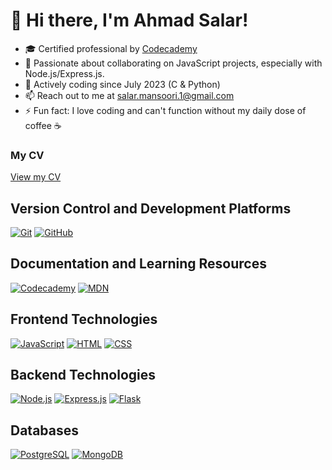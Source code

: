 # 👋 Hi there, I'm Ahmad Salar!

- 🎓 Certified professional by [Codecademy](https://www.codecademy.com/profiles/2003salar/certificates/810f53d14de24b938cc13c7c2af1e686)
- 👯 Passionate about collaborating on JavaScript projects, especially with Node.js/Express.js.
- 💬 Actively coding since July 2023 (C & Python)
- 📫 Reach out to me at [salar.mansoori.1@gmail.com](mailto:salar.mansoori.1@gmail.com)
- ⚡ Fun fact: I love coding and can't function without my daily dose of coffee ☕ 

### My CV
[View my CV](https://drive.google.com/file/d/1S7FvV6OzEV1_ibu3GYeuxO1KcJwzaAop/view?usp=sharing)

## Version Control and Development Platforms
[![Git](https://img.shields.io/badge/Git-F05032?style=for-the-badge&logo=git&logoColor=white)](https://git-scm.com/)
[![GitHub](https://img.shields.io/badge/GitHub-181717?style=for-the-badge&logo=github&logoColor=white)](https://github.com/)

## Documentation and Learning Resources
[![Codecademy](https://img.shields.io/badge/Codecademy-FFF0E5?style=for-the-badge&logo=codecademy&logoColor=303347)](https://www.codecademy.com/profiles/2003salar)
[![MDN](https://img.shields.io/badge/MDN-000000?style=for-the-badge&logo=mozilla&logoColor=white)](https://developer.mozilla.org/)

## Frontend Technologies
[![JavaScript](https://img.shields.io/badge/JavaScript-F7DF1E?style=for-the-badge&logo=javascript&logoColor=black)](https://developer.mozilla.org/en-US/docs/Web/JavaScript)
[![HTML](https://img.shields.io/badge/HTML5-E34F26?style=for-the-badge&logo=html5&logoColor=white)](https://developer.mozilla.org/en-US/docs/Web/HTML)
[![CSS](https://img.shields.io/badge/CSS3-1572B6?style=for-the-badge&logo=css3&logoColor=white)](https://developer.mozilla.org/en-US/docs/Web/CSS)

## Backend Technologies
[![Node.js](https://img.shields.io/badge/Node.js-339933?style=for-the-badge&logo=node.js&logoColor=white)](https://nodejs.org/)
[![Express.js](https://img.shields.io/badge/Express.js-000000?style=for-the-badge&logo=express&logoColor=white)](https://expressjs.com/)
[![Flask](https://img.shields.io/badge/Flask-000000?style=for-the-badge&logo=flask&logoColor=white)](https://palletsprojects.com/p/flask/)

## Databases
[![PostgreSQL](https://img.shields.io/badge/PostgreSQL-336791?style=for-the-badge&logo=postgresql&logoColor=white)](https://www.postgresql.org/)
[![MongoDB](https://img.shields.io/badge/MongoDB-47A248?style=for-the-badge&logo=mongodb&logoColor=white)](https://www.mongodb.com/)
